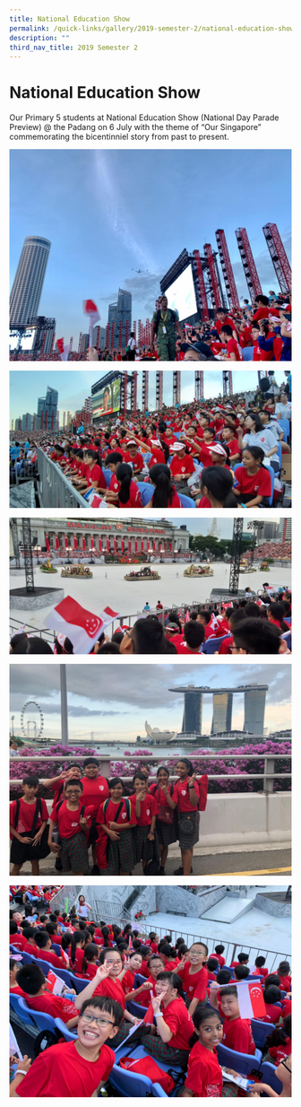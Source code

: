 ```yaml
---
title: National Education Show
permalink: /quick-links/gallery/2019-semester-2/national-education-show
description: ""
third_nav_title: 2019 Semester 2
---
```

# **National Education Show**

Our Primary 5 students at National Education Show (National Day Parade Preview) @ the Padang on 6 July with the theme of “Our Singapore” commemorating the bicentinniel story from past to present.

![](/images/National%20Education%20Show%20(1).jpg)

![](/images/National%20Education%20Show%20(10).jpg)

![](/images/National%20Education%20Show%20(11).jpg)

![](/images/National%20Education%20Show%20(12).jpg)

![](/images/National%20Education%20Show%20(13).jpg)